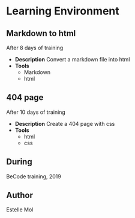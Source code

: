 # Learning Environment

## Markdown to html
After 8 days of training
* **Description**
Convert a markdown file into html 
* **Tools**
  * Markdown
  * html
  
## 404 page
After 10 days of training
* **Description**
Create a 404 page with css
* **Tools**
  * html
  * css

## During
BeCode training, 2019

## Author
Estelle Mol
